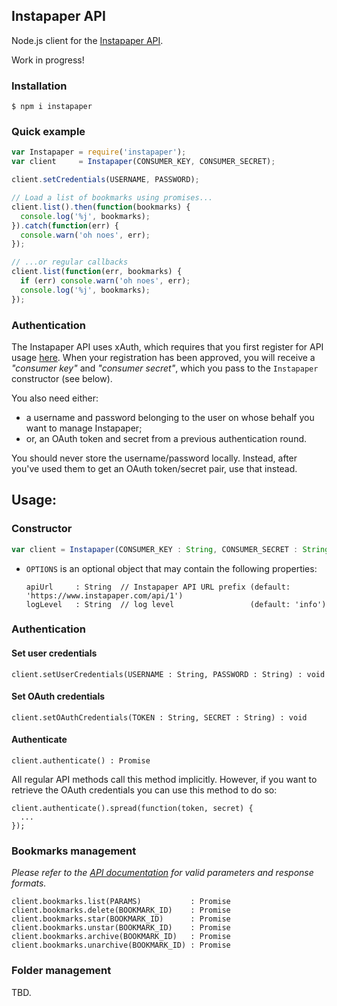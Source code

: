 ## Instapaper API

Node.js client for the [Instapaper API](https://www.instapaper.com/api/full).

Work in progress!

### Installation

```
$ npm i instapaper
```

### Quick example

``` javascript
var Instapaper = require('instapaper');
var client     = Instapaper(CONSUMER_KEY, CONSUMER_SECRET);

client.setCredentials(USERNAME, PASSWORD);

// Load a list of bookmarks using promises...
client.list().then(function(bookmarks) {
  console.log('%j', bookmarks);
}).catch(function(err) {
  console.warn('oh noes', err);
});

// ...or regular callbacks
client.list(function(err, bookmarks) {
  if (err) console.warn('oh noes', err);
  console.log('%j', bookmarks);
});
```

### Authentication

The Instapaper API uses xAuth, which requires that you first register for API usage [here](https://www.instapaper.com/main/request_oauth_consumer_token). When your registration has been approved, you will receive a _"consumer key"_ and _"consumer secret"_, which you pass to the `Instapaper` constructor (see below).

You also need either:

- a username and password belonging to the user on whose behalf you want to manage Instapaper;
- or, an OAuth token and secret from a previous authentication round.


You should never store the username/password locally. Instead, after you've used them to get an OAuth token/secret pair, use that instead.

## Usage:

### Constructor

``` javascript
var client = Instapaper(CONSUMER_KEY : String, CONSUMER_SECRET : String[, OPTIONS : Object]);
```

- `OPTIONS` is an optional object that may contain the following properties:

  ```
  apiUrl     : String  // Instapaper API URL prefix (default: 'https://www.instapaper.com/api/1')
  logLevel   : String  // log level                 (default: 'info')
  ```


### Authentication

#### Set user credentials

```
client.setUserCredentials(USERNAME : String, PASSWORD : String) : void
```

#### Set OAuth credentials

```
client.setOAuthCredentials(TOKEN : String, SECRET : String) : void
```

#### Authenticate

```
client.authenticate() : Promise
```

All regular API methods call this method implicitly. However, if you want to retrieve the OAuth credentials you can use this method to do so:

```
client.authenticate().spread(function(token, secret) {
  ...
});
```

### Bookmarks management

_Please refer to the [API documentation](https://www.instapaper.com/api/full) for valid parameters and response formats._

```
client.bookmarks.list(PARAMS)           : Promise
client.bookmarks.delete(BOOKMARK_ID)    : Promise
client.bookmarks.star(BOOKMARK_ID)      : Promise
client.bookmarks.unstar(BOOKMARK_ID)    : Promise
client.bookmarks.archive(BOOKMARK_ID)   : Promise
client.bookmarks.unarchive(BOOKMARK_ID) : Promise
```

### Folder management

TBD.
